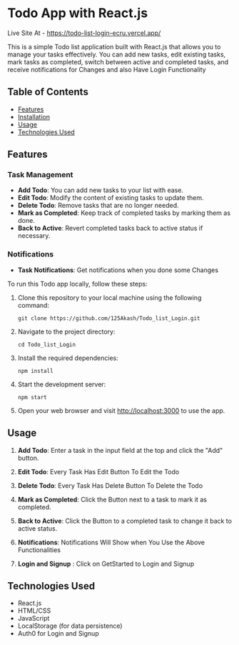 # Todo App with React.js

Live Site At - https://todo-list-login-ecru.vercel.app/


This is a simple Todo list application built with React.js that allows you to manage your tasks effectively. You can add new tasks, edit existing tasks, mark tasks as completed, switch between active and completed tasks, and receive notifications for Changes and also Have Login Functionality

## Table of Contents
- [Features](#features)
- [Installation](#installation)
- [Usage](#usage)
- [Technologies Used](#technologies-used)

## Features

### Task Management
- **Add Todo**: You can add new tasks to your list with ease.
- **Edit Todo**: Modify the content of existing tasks to update them.
- **Delete Todo**: Remove tasks that are no longer needed.
- **Mark as Completed**: Keep track of completed tasks by marking them as done.
- **Back to Active**: Revert completed tasks back to active status if necessary.

### Notifications
- **Task Notifications**: Get notifications when you done some Changes


To run this Todo app locally, follow these steps:

1. Clone this repository to your local machine using the following command:
   ```
   git clone https://github.com/125Akash/Todo_list_Login.git
   ```

2. Navigate to the project directory:
   ```
   cd Todo_list_Login
   ```

3. Install the required dependencies:
   ```
   npm install
   ```

4. Start the development server:
   ```
   npm start
   ```

5. Open your web browser and visit [http://localhost:3000](http://localhost:3000) to use the app.

## Usage

1. **Add Todo**: Enter a task in the input field at the top and  click the "Add" button.

2. **Edit Todo**: Every Task Has Edit Button To Edit the Todo 

3. **Delete Todo**: Every Task Has Delete Button To Delete the Todo 

4. **Mark as Completed**: Click the Button next to a task to mark it as completed.

5. **Back to Active**: Click the Button to a completed task to change it back to active status.

6. **Notifications**: Notifications Will Show when You Use the Above Functionalities

7. **Login and Signup** : Click on GetStarted to Login and Signup

## Technologies Used

- React.js
- HTML/CSS
- JavaScript
- LocalStorage (for data persistence)
- Auth0 for Login and Signup


